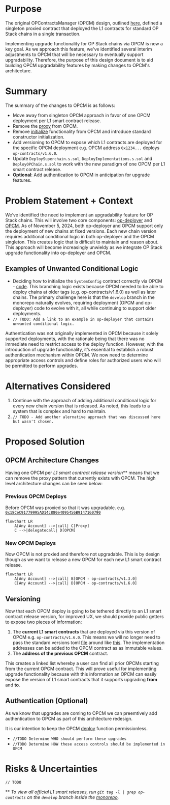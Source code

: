 # Purpose

The original OPContractsManager (OPCM) design, outlined [here](./op-contracts-manager-arch.md), defined a singleton proxied contract that deployed the L1 contracts for standard OP Stack chains in a single transaction.

Implementing upgrade functionality for OP Stack chains via OPCM is now a key goal. As we approach this feature, we've identified several interim adjustments to OPCM that will be necessary to eventually support upgradability. Therefore, the purpose of this design document is to aid building OPCM upgradability features by making changes to OPCM's architecture.

# Summary

The summary of the changes to OPCM is as follows:

- Move away from singleton OPCM approach in favor of one OPCM deployment per L1 smart contract release.
- Remove the [proxy](https://github.com/ethereum-optimism/optimism/blob/4c015e3a36f8910e2cf8b447d62ab4c44b944cca/packages/contracts-bedrock/scripts/deploy/DeployImplementations.s.sol#L545) from OPCM.
- Remove [initialize](https://github.com/ethereum-optimism/optimism/blob/28283a927e3124fa0b2cf8d47d1a734e95478215/packages/contracts-bedrock/src/L1/OPContractsManager.sol#L210) functionality from OPCM and introduce standard constructor initialization.
- Add versioning to OPCM to expose which L1 contracts are deployed for the specific OPCM deployment e.g. OPCM address `0x1234...` deploys `op-contracts/v1.6.0`.
- Update `DeploySuperchain.s.sol`, `DeployImplementations.s.sol` and `DeployOPChain.s.sol` to work with the new paradigm of one OPCM per L1 smart contract release.
- **Optional**: Add authentication to OPCM in anticipation for upgrade features.


# Problem Statement + Context

We’ve identified the need to implement an upgradability feature for OP Stack chains. This will involve two core components: [op-deployer](../ecosystem/op-deployer.md) and [OPCM](./op-contracts-manager-arch.md). As of November 5, 2024, both op-deployer and OPCM support only the deployment of new chains at fixed versions.
Each new chain version requires additional conditional logic in both op-deployer and the OPCM singleton. This creates logic that is difficult to maintain and reason about. This approach will become increasingly unwieldy as we integrate OP Stack upgrade functionality into op-deployer and OPCM.

## Examples of Unwanted Conditional Logic 
- Deciding how to initialize the `SystemConfig` contract correctly via OPCM - [code](https://github.com/ethereum-optimism/optimism/blob/28283a927e3124fa0b2cf8d47d1a734e95478215/packages/contracts-bedrock/src/L1/OPContractsManager.sol#L457-L462). This branching logic exists because OPCM needed to be able to deploy chains at older tags (e.g. op-contracts/v1.6.0) as well as later chains. The primary challenge here is that the `develop` branch in the monorepo naturally evolves, requiring deployment (OPCM and op-deployer) code to evolve with it, all while continuing to support older deployments.
- `// TODO: Add a link to an example in op-deployer that contains unwanted conditional logic.`

Authentication was not originally implemented in OPCM because it solely supported deployments, with the rationale being that there was no immediate need to restrict access to the deploy function. However, with the introduction of upgrade functionality, it’s essential to establish a robust authentication mechanism within OPCM. We now need to determine appropriate access controls and define roles for authorized users who will be permitted to perform upgrades.

# Alternatives Considered

1. Continue with the approach of adding additional conditional logic for every new chain version that is released. As noted, this leads to a system that is complex and hard to maintain.
2. `// TODO - Add another alernative approach that was discussed here but wasn't chosen.`

# Proposed Solution

## OPCM Architecture Changes

Having one OPCM per *L1 smart contract release version*** means that we can remove the proxy pattern that currently exists with OPCM. The high level architecture changes can be seen below:

### Previous OPCM Deploys
Before OPCM was proxied so that it was upgradable. e.g. [`0x18CeC91779995AD14c880e4095456B9147160790`](https://etherscan.io/address/0x18CeC91779995AD14c880e4095456B9147160790)
```mermaid
flowchart LR
    A[Any Account] -->|call| C[Proxy]
    C -->|delegatecall| D[OPCM]
```

### New OPCM Deploys
Now OPCM is not proxied and therefore not upgradable. This is by design though as we want to release a new OPCM for each new L1 smart contract release.
```mermaid
flowchart LR
    A[Any Account] -->|call| B[OPCM - op-contracts/v1.3.0]
    C[Any Account] -->|call| D[OPCM - op-contracts/v1.6.0]
```

## Versioning

Now that each OPCM deploy is going to be tethered directly to an L1 smart contract release version, for improved UX, we should provide public getters to expose two pieces of information: 

1. The **current L1 smart contracts** that are deployed via this version of OPCM e.g. `op-contracts/v1.6.0`. This means we will no longer need to pass the standard versions toml [file](https://github.com/ethereum-optimism/optimism/blob/4c015e3a36f8910e2cf8b447d62ab4c44b944cca/packages/contracts-bedrock/scripts/deploy/DeployImplementations.s.sol#L61) around like [this](https://github.com/ethereum-optimism/optimism/blob/4c015e3a36f8910e2cf8b447d62ab4c44b944cca/packages/contracts-bedrock/scripts/deploy/DeployImplementations.s.sol#L1060). The implementation addresses can be added to the OPCM contract as as immutable values. 
2. The **address of the previous OPCM** contract. 

This creates a linked list whereby a user can find all prior OPCMs starting from the current OPCM contract. This will prove useful for implementing upgrade functionality because with this information an OPCM can easily expose the version of L1 smart contracts that it supports upgrading **from** and **to**.

## Authentication (Optional)

As we know that upgrades are coming to OPCM we can preemtively add authentication to OPCM as part of this architecture redesign. 

It is our intention to keep the OPCM [deploy](https://github.com/ethereum-optimism/optimism/blob/28283a927e3124fa0b2cf8d47d1a734e95478215/packages/contracts-bedrock/src/L1/OPContractsManager.sol#L226) function permissionless. 

- `//TODO Determine WHO should perform these upgrades`
- `//TODO Determine HOW these access controls should be implemented in OPCM`


# Risks & Uncertainties

`// TODO`

** *To view all official L1 smart releases, run `git tag -l | grep op-contracts` on the `develop` branch inside the [monorepo](https://github.com/ethereum-optimism/optimism).*